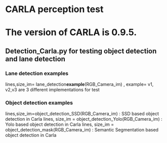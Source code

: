 # CARLA perception test
# The version of CARLA is 0.9.5.
## Detection_Carla.py for testing object detection and lane detection


### Lane detection examples
lines,size_im= lane_detection**example**(RGB_Camera_im) , example= v1, v2,v3 are 3 different implementations for test

### Object detection examples
lines,size_im=object_detection_SSD(RGB_Camera_im)  : SSD based object detection in Carla
lines, size_im = object_detection_Yolo(RGB_Camera_im) : Yolo based object detection in Carla
lines, size_im = object_detection_mask(RGB_Camera_im) : Semantic Segmentation based object detection in Carla



     
